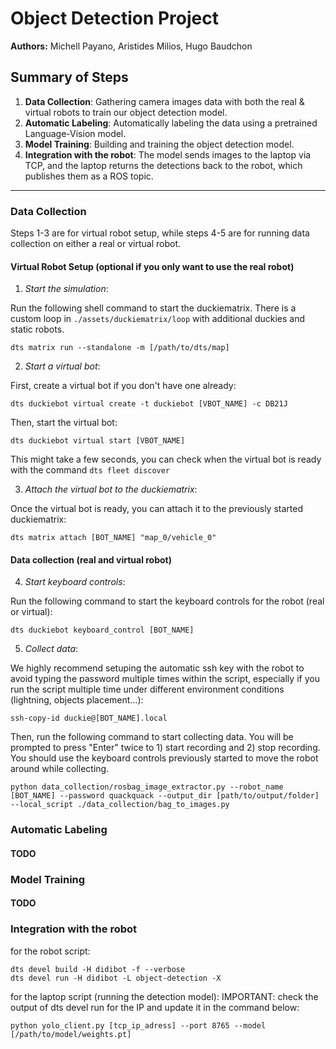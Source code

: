 # Object Detection Project

**Authors:** Michell Payano, Aristides Milios, Hugo Baudchon

## Summary of Steps  
1. **Data Collection**: Gathering camera images data with both the real & virtual robots to train our object detection model.  
2. **Automatic Labeling**: Automatically labeling the data using a pretrained Language-Vision model.
3. **Model Training**: Building and training the object detection model.  
4. **Integration with the robot**: The model sends images to the laptop via TCP, and the laptop returns the detections back to the robot, which publishes them as a ROS topic.

---

### Data Collection

Steps 1-3 are for virtual robot setup, while steps 4-5 are for running data collection on either a real or virtual robot.

#### Virtual Robot Setup (optional if you only want to use the real robot)

1. *Start the simulation*:  

Run the following shell command to start the duckiematrix. There is a custom loop in ```./assets/duckiematrix/loop``` with additional duckies and static robots.
```shell
dts matrix run --standalone -m [/path/to/dts/map]
```

2. *Start a virtual bot*:

First, create a virtual bot if you don't have one already:
```shell
dts duckiebot virtual create -t duckiebot [VBOT_NAME] -c DB21J
```

Then, start the virtual bot:
```shell
dts duckiebot virtual start [VBOT_NAME]
```

This might take a few seconds, you can check when the virtual bot is ready with the command ```dts fleet discover```

3. *Attach the virtual bot to the duckiematrix*:

Once the virtual bot is ready, you can attach it to the previously started duckiematrix:
```shell
dts matrix attach [BOT_NAME] "map_0/vehicle_0"
```

#### Data collection (real and virtual robot)
4. *Start keyboard controls*:

Run the following command to start the keyboard controls for the robot (real or virtual):
```shell
dts duckiebot keyboard_control [BOT_NAME]
```

5. *Collect data*:

We highly recommend setuping the automatic ssh key with the robot to avoid typing the password multiple times within the script, especially if you run the script multiple time under different environment conditions (lightning, objects placement...):

```shell
ssh-copy-id duckie@[BOT_NAME].local
```

Then, run the following command to start collecting data. You will be prompted to press "Enter" twice to 1) start recording and 2) stop recording. You should use the keyboard controls previously started to move the robot around while collecting.
```shell
python data_collection/rosbag_image_extractor.py --robot_name [BOT_NAME] --password quackquack --output_dir [path/to/output/folder] --local_script ./data_collection/bag_to_images.py
```


### Automatic Labeling  

#### TODO

### Model Training

#### TODO

### Integration with the robot

for the robot script:
```
dts devel build -H didibot -f --verbose
dts devel run -H didibot -L object-detection -X
```

for the laptop script (running the detection model):
IMPORTANT: check the output of dts devel run for the IP and update it in the command below:
```
python yolo_client.py [tcp_ip_adress] --port 8765 --model [/path/to/model/weights.pt]
```